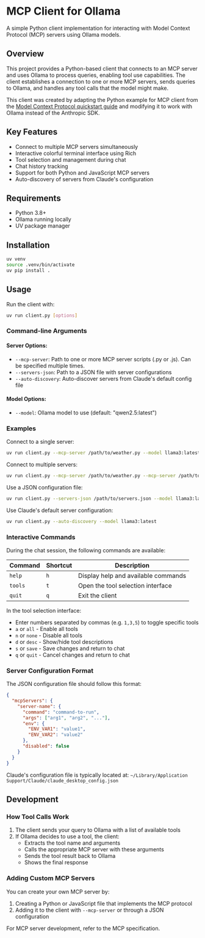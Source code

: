 # MCP Client for Ollama

A simple Python client implementation for interacting with Model Context Protocol (MCP) servers using Ollama models.

## Overview

This project provides a Python-based client that connects to an MCP server and uses Ollama to process queries, enabling tool use capabilities. The client establishes a connection to one or more MCP servers, sends queries to Ollama, and handles any tool calls that the model might make.

This client was created by adapting the Python example for MCP client from the [Model Context Protocol quickstart guide](https://modelcontextprotocol.io/quickstart/client) and modifying it to work with Ollama instead of the Anthropic SDK.

## Key Features

- Connect to multiple MCP servers simultaneously
- Interactive colorful terminal interface using Rich
- Tool selection and management during chat
- Chat history tracking
- Support for both Python and JavaScript MCP servers
- Auto-discovery of servers from Claude's configuration

## Requirements

- Python 3.8+
- Ollama running locally
- UV package manager

## Installation

```bash
uv venv
source .venv/bin/activate
uv pip install .
```

## Usage

Run the client with:

```bash
uv run client.py [options]
```

### Command-line Arguments

#### Server Options:
- `--mcp-server`: Path to one or more MCP server scripts (.py or .js). Can be specified multiple times.
- `--servers-json`: Path to a JSON file with server configurations
- `--auto-discovery`: Auto-discover servers from Claude's default config file

#### Model Options:
- `--model`: Ollama model to use (default: "qwen2.5:latest")

### Examples

Connect to a single server:
```bash
uv run client.py --mcp-server /path/to/weather.py --model llama3:latest
```

Connect to multiple servers:
```bash
uv run client.py --mcp-server /path/to/weather.py --mcp-server /path/to/filesystem.js --model qwen2:latest
```

Use a JSON configuration file:
```bash
uv run client.py --servers-json /path/to/servers.json --model llama3:latest
```

Use Claude's default server configuration:
```bash
uv run client.py --auto-discovery --model llama3:latest
```

### Interactive Commands

During the chat session, the following commands are available:

| Command | Shortcut | Description |
|---------|----------|-------------|
| `help` | `h` | Display help and available commands |
| `tools` | `t` | Open the tool selection interface |
| `quit` | `q` | Exit the client |

In the tool selection interface:
- Enter numbers separated by commas (e.g. `1,3,5`) to toggle specific tools
- `a` or `all` - Enable all tools
- `n` or `none` - Disable all tools
- `d` or `desc` - Show/hide tool descriptions
- `s` or `save` - Save changes and return to chat
- `q` or `quit` - Cancel changes and return to chat

### Server Configuration Format

The JSON configuration file should follow this format:

```json
{
  "mcpServers": {
    "server-name": {
      "command": "command-to-run",
      "args": ["arg1", "arg2", "..."],
      "env": {
        "ENV_VAR1": "value1",
        "ENV_VAR2": "value2"
      },
      "disabled": false
    }
  }
}
```

Claude's configuration file is typically located at:
`~/Library/Application Support/Claude/claude_desktop_config.json`

## Development

### How Tool Calls Work

1. The client sends your query to Ollama with a list of available tools
2. If Ollama decides to use a tool, the client:
   - Extracts the tool name and arguments
   - Calls the appropriate MCP server with these arguments
   - Sends the tool result back to Ollama
   - Shows the final response

### Adding Custom MCP Servers

You can create your own MCP server by:
1. Creating a Python or JavaScript file that implements the MCP protocol
2. Adding it to the client with `--mcp-server` or through a JSON configuration

For MCP server development, refer to the MCP specification.
